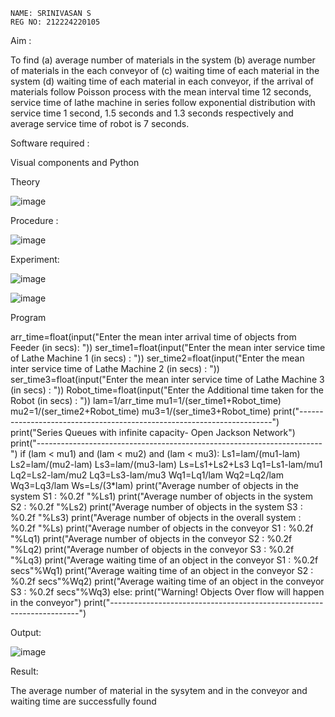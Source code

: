 ```
NAME: SRINIVASAN S
REG NO: 212224220105
```
Aim :

To find (a) average number of materials in the system (b) average number of materials in the each conveyor of (c) waiting time of each material in the system (d) waiting time of each material in each conveyor, if the arrival of materials follow Poisson process with the mean interval time 12 seconds, service time of lathe machine in series follow exponential distribution with service time 1 second, 1.5 seconds and 1.3 seconds respectively and average service time of robot is 7 seconds.

Software required :

Visual components and Python

Theory

![image](https://github.com/user-attachments/assets/ad6b96da-e016-48a4-bdc5-f37caafd7782)

Procedure :

![image](https://github.com/user-attachments/assets/93e9f2ef-88b8-41a9-b831-94a117b050e9)

Experiment:

![image](https://github.com/user-attachments/assets/2fed721b-1497-487a-ac0a-f114644e8dc5)

![image](https://github.com/user-attachments/assets/c46e73c7-413c-4d4e-af23-4db65d379c80)

Program

arr_time=float(input("Enter the mean inter arrival time of objects from Feeder (in secs): "))
ser_time1=float(input("Enter the mean  inter service time of Lathe Machine 1 (in secs) :  "))
ser_time2=float(input("Enter the mean  inter service time of Lathe Machine 2 (in secs) :  "))
ser_time3=float(input("Enter the mean  inter service time of Lathe Machine 3 (in secs) :  "))
Robot_time=float(input("Enter the Additional time taken for the Robot (in secs) :  "))
lam=1/arr_time
mu1=1/(ser_time1+Robot_time)
mu2=1/(ser_time2+Robot_time)
mu3=1/(ser_time3+Robot_time)
print("-----------------------------------------------------------------------")
print("Series Queues with infinite capacity- Open Jackson Network")
print("-----------------------------------------------------------------------")
if (lam <  mu1) and (lam <  mu2) and (lam <  mu3):
    Ls1=lam/(mu1-lam)
    Ls2=lam/(mu2-lam)
    Ls3=lam/(mu3-lam)
    Ls=Ls1+Ls2+Ls3
    Lq1=Ls1-lam/mu1
    Lq2=Ls2-lam/mu2
    Lq3=Ls3-lam/mu3
    Wq1=Lq1/lam
    Wq2=Lq2/lam
    Wq3=Lq3/lam
    Ws=Ls/(3*lam)
    print("Average number of objects in the system S1 : %0.2f "%Ls1)
    print("Average number of objects in the system S2 : %0.2f "%Ls2)
    print("Average number of objects in the system S3 : %0.2f "%Ls3)
    print("Average number of objects in the overall system    : %0.2f "%Ls)
    print("Average number of objects in the conveyor S1  :  %0.2f "%Lq1)
    print("Average number of objects in the conveyor S2  :  %0.2f "%Lq2)
    print("Average number of objects in the conveyor S3  :  %0.2f "%Lq3)
    print("Average waiting time of an object in the conveyor S1 : %0.2f secs"%Wq1)
    print("Average waiting time of an object in the conveyor S2 : %0.2f secs"%Wq2)
    print("Average waiting time of an object in the conveyor S3 : %0.2f secs"%Wq3)
else:
    print("Warning! Objects Over flow will happen in the conveyor")
print("----------------------------------------------------------------------")

Output:

![image](https://github.com/user-attachments/assets/06dc6611-f3f0-4016-9cfd-2fa0f14f8b73)

Result:

The average number of material in the sysytem and in the conveyor and waiting time are successfully found
